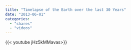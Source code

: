 ```yaml
---
title: "Timelapse of the Earth over the last 30 Years"
date: "2013-06-01"
categories:
  - "shares"
  - "videos"
---
```


<div style="width: 70vw;">{{< youtube jHz5kMMavas>}}</div>
